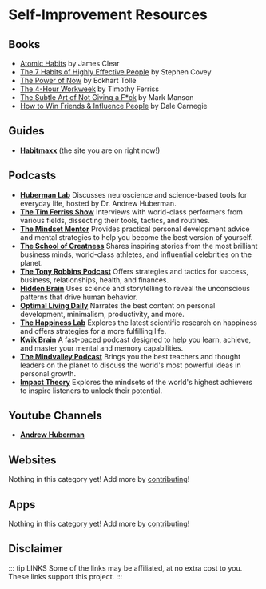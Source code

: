 # Self-Improvement Resources

## Books

-   [Atomic Habits](https://amzn.to/4dpPmMz) by James Clear
-   [The 7 Habits of Highly Effective People](https://amzn.to/4dQDjHJ) by Stephen Covey
-   [The Power of Now](https://www.amazon.com/Power-Now-Guide-Spiritual-Enlightenment/dp/1577314808?tag=azzsqosq-20) by Eckhart Tolle
-   [The 4-Hour Workweek](https://www.amazon.com/4-Hour-Workweek-Escape-Live-Anywhere/dp/0307465357?tag=azzsqosq-20) by Timothy Ferriss
-   [The Subtle Art of Not Giving a F\*ck](https://www.amazon.com/Subtle-Art-Not-Giving-Counterintuitive/dp/0062457713?tag=azzsqosq-20) by Mark Manson
-   [How to Win Friends & Influence People](https://www.amazon.com/How-Win-Friends-Influence-People/dp/0671027034?tag=azzsqosq-20) by Dale Carnegie

## Guides

-   [**Habitmaxx**](https://habitmaxx.com/) (the site you are on right now!)

## Podcasts

-   [**Huberman Lab**](https://hubermanlab.com/)
    Discusses neuroscience and science-based tools for everyday life, hosted by Dr. Andrew Huberman.
-   [**The Tim Ferriss Show**](https://tim.blog/podcast/)
    Interviews with world-class performers from various fields, dissecting their tools, tactics, and routines.
-   [**The Mindset Mentor**](https://robdial.com/podcast/)
    Provides practical personal development advice and mental strategies to help you become the best version of yourself.
-   [**The School of Greatness**](https://lewishowes.com/sogpodcast/)
    Shares inspiring stories from the most brilliant business minds, world-class athletes, and influential celebrities on the planet.
-   [**The Tony Robbins Podcast**](https://www.tonyrobbins.com/podcasts/)
    Offers strategies and tactics for success, business, relationships, health, and finances.
-   [**Hidden Brain**](https://www.npr.org/series/423302056/hidden-brain)
    Uses science and storytelling to reveal the unconscious patterns that drive human behavior.
-   [**Optimal Living Daily**](https://oldpodcast.com/)
    Narrates the best content on personal development, minimalism, productivity, and more.
-   [**The Happiness Lab**](https://www.happinesslab.fm/)
    Explores the latest scientific research on happiness and offers strategies for a more fulfilling life.
-   [**Kwik Brain**](https://jimkwik.com/kwik-brain-podcast/)
    A fast-paced podcast designed to help you learn, achieve, and master your mental and memory capabilities.
-   [**The Mindvalley Podcast**](https://podcast.mindvalley.com/)
    Brings you the best teachers and thought leaders on the planet to discuss the world's most powerful ideas in personal growth.
-   [**Impact Theory**](https://impacttheory.com/podcast/)
    Explores the mindsets of the world's highest achievers to inspire listeners to unlock their potential.

## Youtube Channels

-   [**Andrew Huberman**](https://www.youtube.com/c/AndrewHubermanLab)

## Websites

Nothing in this category yet! Add more by [contributing](/contributing)!

## Apps

Nothing in this category yet! Add more by [contributing](/contributing)!

## Disclaimer

::: tip LINKS
Some of the links may be affiliated, at no extra cost to you. These links support this project.
:::
